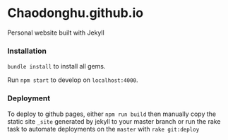 # Chaodonghu.github.io
Personal website built with Jekyll

### Installation
`bundle install` to install all gems.

Run `npm start` to develop on `localhost:4000`.

### Deployment

To deploy to github pages, either `npm run build` then manually copy the static site `_site` generated by jekyll to your master branch or run the rake task to automate deployments on the `master` with `rake git:deploy`
